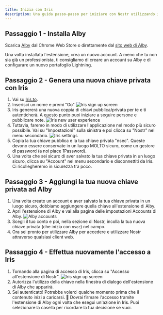 ```yaml
---
title: Inizia con Iris
description: Una guida passo-passo per iniziare con Nostr utilizzando il cliente web Iris.
---
```


## Passaggio 1 - Installa Alby

Scarica [Alby](https://chrome.google.com/webstore/detail/alby-bitcoin-lightning-wa/iokeahhehimjnekafflcihljlcjccdbe) dal Chrome Web Store o direttamente dal [sito web di Alby](https://getalby.com/).

Una volta installata l'estensione, crea un nuovo account. A meno che tu non sia già un professionista, ti consigliamo di creare un account su Alby e di configurare un nuovo portafoglio Lightning.

## Passaggio 2 - Genera una nuova chiave privata con Iris

1. Vai su [Iris.to](https://iris.to).
1. Inserisci un nome e premi "Go" ![Iris sign up screen](/images/iris-signup.webp)
1. Iris genererà una nuova coppia di chiavi pubblica/privata per te e ti autenticherà. A questo punto puoi iniziare a seguire persone e pubblicare note. ![Iris new user experience](/images/iris-nux.webp)
1. Tuttavia, faremo in modo di utilizzare l'applicazione nel modo più sicuro possibile. Vai su "Impostazioni" sulla sinistra e poi clicca su "Nostr" nel menu secondario. ![Iris settings](/images/iris-settings-annotated.webp)
1. Copia la tua chiave pubblica e la tua chiave privata "nsec". Queste devono essere conservate in un luogo MOLTO sicuro, come un gestore di password (a noi piace 1Password).
1. Una volta che sei sicuro di aver salvato la tua chiave privata in un luogo sicuro, clicca su "Account" nel menu secondario e disconnettiti da Iris. Ci ricollegheremo in sicurezza tra poco.

## Passaggio 3 - Aggiungi la tua nuova chiave privata ad Alby

1. Una volta creato un account e aver salvato la tua chiave privata in un luogo sicuro, dobbiamo aggiungere quella chiave all'estensione di Alby.
1. Apri l'estensione di Alby e vai alla pagina delle impostazioni Accounts di Alby. ![Alby accounts](/images/alby-accounts.webp)
1. Scegli il tuo conto e poi, nella sezione di Nostr, incolla la tua nuova chiave privata (che inizia con `nsec`) nel campo.
1. Ora sei pronto per utilizzare Alby per accedere e utilizzare Nostr attraverso qualsiasi client web.

## Passaggio 4 - Effettua nuovamente l'accesso a Iris

1. Tornando alla pagina di accesso di Iris, clicca su "Accesso all'estensione di Nostr". ![Iris sign up screen](/images/iris-signup.webp)
1. Autorizza l'utilizzo della chiave nella finestra di dialogo dell'estensione di Alby che apparirà.
1. Sei autenticato! Potrebbe volerci qualche momento prima che il contenuto inizi a caricarsi. 🤙 Dovrai firmare l'accesso tramite l'estensione di Alby ogni volta che esegui un'azione in Iris. Puoi selezionare la casella per ricordare la tua decisione se vuoi.
